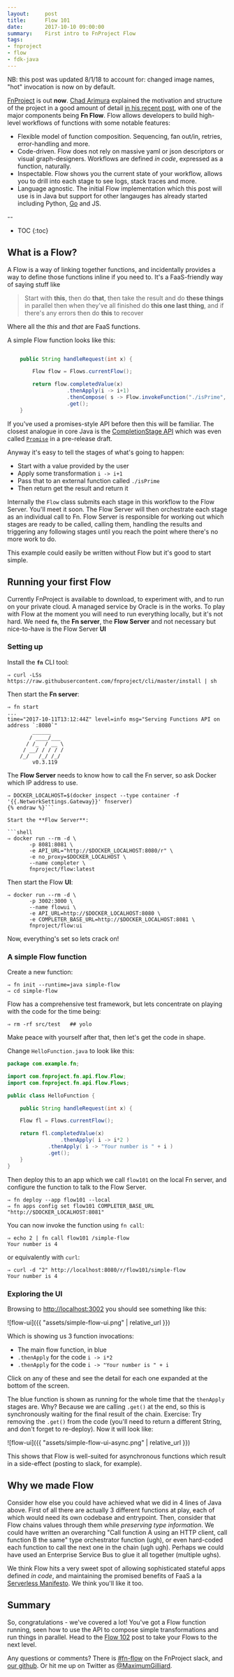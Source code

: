 ```yaml
---
layout:     post
title:      Flow 101
date:       2017-10-10 09:00:00
summary:    First intro to FnProject Flow
tags:
- fnproject
- flow
- fdk-java
---
```


NB: this post was updated 8/1/18 to account for: changed image names, "hot" invocation is now on by default.

[FnProject](http://fnproject.io) is out **now**. [Chad Arimura](https://twitter.com/chadarimura/) explained the motivation and structure of the project in a good amount of detail [in his recent post](https://twitter.com/chadarimura/status/917706536759234560), with one of the major components being **Fn Flow**. Flow allows developers to build high-level workflows of functions with some notable features:

  - Flexible model of function composition. Sequencing, fan out/in, retries, error-handling and more.
  - Code-driven. Flow does not rely on massive yaml or json descriptors or visual graph-designers. Workflows are defined *in code*, expressed as a function, naturally.
  - Inspectable. Flow shows you the current state of your workflow, allows you to drill into each stage to see logs, stack traces and more.
  - Language agnostic. The initial Flow implementation which this post will use is in Java but support for other langauges has already started including Python, [Go](https://github.com/fnproject/flow-lib-go) and JS.

--

* TOC
{:toc}

  
## What is a Flow?

A Flow is a way of linking together functions, and incidentally provides a way to define those functions inline if you need to. It's a FaaS-friendly way of saying stuff like

> Start with **this**, then do **that**, then take the result and do **these things** in parallel then when they've all finished do **this one last thing**, and if there's any errors then do **this** to recover

Where all the *this* and *that* are FaaS functions.


A simple Flow function looks like this:

```java

    public String handleRequest(int x) {

        Flow flow = Flows.currentFlow();

        return flow.completedValue(x)
                   .thenApply(i -> i+1)
                   .thenCompose( s -> Flow.invokeFunction("./isPrime", s) )
                   .get();
    }

```

If you've used a promises-style API before then this will be familiar. The closest analogue in core Java is the [CompletionStage API](http://download.java.net/java/jdk9/docs/api/java/util/concurrent/CompletionStage.html) which was even called [`Promise`](http://cs.oswego.edu/pipermail/concurrency-interest/2012-December/010423.html) in a pre-release draft.

Anyway it's easy to tell the stages of what's going to happen:

  - Start with a value provided by the user
  - Apply some transformation `i -> i+1`
  - Pass that to an external function called `./isPrime`
  - Then return get the result and return it

Internally the `Flow` class submits each stage in this workflow to the Flow Server. You'll meet it soon. The Flow Server will then orchestrate each stage as an individual call to Fn. Flow Server is responsible for working out which stages are ready to be called, calling them, handling the results and triggering any following stages until you reach the point where there's no more work to do.

This example could easily be written without Flow but it's good to start simple.

## Running your first Flow

Currently FnProject is available to download, to experiment with, and to run on your private cloud. A managed service by Oracle is in the works. To play with Flow at the moment you will need to run everything locally, but it's not hard. We need **`fn`**, the **Fn server**, the **Flow Server** and not necessary but nice-to-have is the Flow Server **UI**

### Setting up

Install the **`fn`** CLI tool:

```shell
⇒ curl -LSs https://raw.githubusercontent.com/fnproject/cli/master/install | sh
```

Then start the **Fn server**:

```shell
⇒ fn start
...
time="2017-10-11T13:12:44Z" level=info msg="Serving Functions API on address `:8080`"
        ______
       / ____/___
      / /_  / __ \
     / __/ / / / /
    /_/   /_/ /_/
        v0.3.119
```

The **Flow Server** needs to know how to call the Fn server, so ask Docker which IP address to use.

```shell {% raw %}
⇒ DOCKER_LOCALHOST=$(docker inspect --type container -f '{{.NetworkSettings.Gateway}}' fnserver)
{% endraw %}```

Start the **Flow Server**:

```shell
⇒ docker run --rm -d \
       -p 8081:8081 \
       -e API_URL="http://$DOCKER_LOCALHOST:8080/r" \
       -e no_proxy=$DOCKER_LOCALHOST \
       --name completer \
       fnproject/flow:latest
```

Then start the Flow **UI**:

```shell
⇒ docker run --rm -d \
       -p 3002:3000 \
       --name flowui \
       -e API_URL=http://$DOCKER_LOCALHOST:8080 \
       -e COMPLETER_BASE_URL=http://$DOCKER_LOCALHOST:8081 \
       fnproject/flow:ui
```

Now, everything's set so lets crack on!

### A simple Flow function

Create a new function:

```shell
⇒ fn init --runtime=java simple-flow
⇒ cd simple-flow
```

Flow has a comprehensive test framework, but lets concentrate on playing with the code for the time being:

```shell
⇒ rm -rf src/test   ## yolo
```

Make peace with yourself after that, then let's get the code in shape.

Change `HelloFunction.java` to look like this:

```java
package com.example.fn;

import com.fnproject.fn.api.flow.Flow;
import com.fnproject.fn.api.flow.Flows;

public class HelloFunction {

    public String handleRequest(int x) {

	Flow fl = Flows.currentFlow();

	return fl.completedValue(x)
                 .thenApply( i -> i*2 )
	         .thenApply( i -> "Your number is " + i )
	         .get();	
    }
}
```

Then deploy this to an app which we call `flow101` on the local Fn server, and configure the function to talk to the Flow Server.

```shell
⇒ fn deploy --app flow101 --local
⇒ fn apps config set flow101 COMPLETER_BASE_URL "http://$DOCKER_LOCALHOST:8081"
```

You can now invoke the function using `fn call`:

```shell
⇒ echo 2 | fn call flow101 /simple-flow
Your number is 4
```

or equivalently with `curl`:

```shell
⇒ curl -d "2" http://localhost:8080/r/flow101/simple-flow
Your number is 4
```

### Exploring the UI

Browsing to [http://localhost:3002](http://localhost:3002) you should see something like this:

![flow-ui]({{ "assets/simple-flow-ui.png" | relative_url }})

Which is showing us 3 function invocations:

  * The main flow function, in blue
  * `.thenApply` for the code `i -> i*2`
  * `.thenApply` for the code `i -> "Your number is " + i`
  
Click on any of these and see the detail for each one expanded at the bottom of the screen.

The blue function is shown as running for the whole time that the `thenApply` stages are. Why? Because we are calling `.get()` at the end, so this is synchronously waiting for the final result of the chain. Exercise: Try removing the `.get()` from the code (you'll need to return a different String, and don't forget to re-deploy). Now it will look like:

![flow-ui]({{ "assets/simple-flow-ui-async.png" | relative_url }})

This shows that Flow is well-suited for asynchronous functions which result in a side-effect (posting to slack, for example).

## Why we made Flow

Consider how else you could have achieved what we did in 4 lines of Java above. First of all there are actually 3 different functions at play, each of which would need its own codebase and entrypoint. Then, consider that Flow chains values through them while *preserving type information*. We could have written an overarching "Call function A using an HTTP client, call function B the same" type orchestrator function (ugh), or even hard-coded each function to call the next one in the chain (ugh ugh). Perhaps we could have used an Enterprise Service Bus to glue it all together (multiple ughs).

We think Flow hits a very sweet spot of allowing sophisticated stateful apps defined *in code*, and maintaining the promised benefits of FaaS a la [Serverless Manifesto](http://blog.rowanudell.com/the-serverless-compute-manifesto/). We think you'll like it too.


## Summary

So, congratulations - we've covered a lot! You've got a Flow function running, seen how to use the API to compose simple transformations and run things in parallel. Head to the [Flow 102](/2017/10/11/FnProject-Flow-102.html) post to take your Flows to the next level.

Any questions or comments? There is [#fn-flow](https://join.slack.com/t/fnproject/shared_invite/enQtMjIwNzc5MTE4ODg3LTdlYjE2YzU1MjAxODNhNGUzOGNhMmU2OTNhZmEwOTcxZDQxNGJiZmFiMzNiMTk0NjU2NTIxZGEyNjI0YmY4NTA) on the FnProject slack, and [our github](https://github.com/fnproject/). Or hit me up on Twitter as [@MaximumGilliard](https://twitter.com/maximumgilliard).
